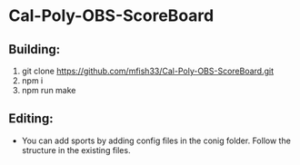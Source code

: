 # Cal-Poly-OBS-ScoreBoard
## Building:
1. git clone  https://github.com/mfish33/Cal-Poly-OBS-ScoreBoard.git
2. npm i 
3. npm run make

## Editing:
* You can add sports by adding config files in the conig folder. Follow the structure in the existing files.